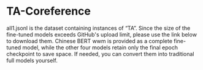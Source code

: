 # TA-Coreference
all1.jsonl is the dataset containing instances of “TA”.
Since the size of the fine-tuned models exceeds GitHub's upload limit, please use the link below to download them.
Chinese BERT wwm is provided as a complete fine-tuned model, while the other four models retain only the final epoch checkpoint to save space. If needed, you can convert them into traditional full models yourself.
